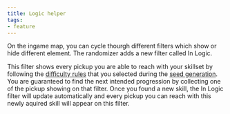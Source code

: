 ```yaml
---
title: Logic helper
tags:
- feature
---
```


On the ingame map, you can cycle thourgh different filters which show or hide different element. The randomizer adds a new filter called In Logic.

This filter shows every pickup you are able to reach with your skillset by following the [difficulty rules](/seedgen/paths) that you selected during the [seed generation](/seedgen). You are guaranteed to find the next intended progression by collecting one of the pickup showing on that filter. Once you found a new skill, the In Logic filter will update automatically and every pickup you can reach with this newly aquired skill will appear on this filter.